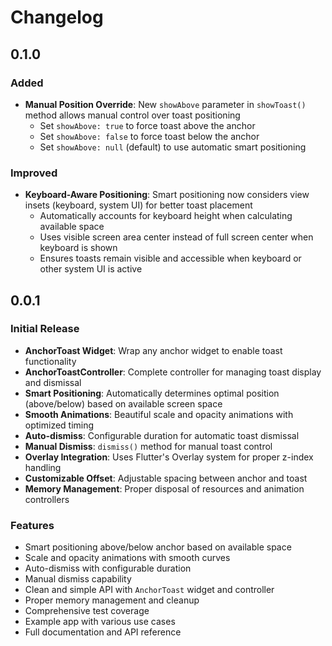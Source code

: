 # Changelog

## 0.1.0

### Added
* **Manual Position Override**: New `showAbove` parameter in `showToast()` method allows manual control over toast positioning
  - Set `showAbove: true` to force toast above the anchor
  - Set `showAbove: false` to force toast below the anchor  
  - Set `showAbove: null` (default) to use automatic smart positioning

### Improved
* **Keyboard-Aware Positioning**: Smart positioning now considers view insets (keyboard, system UI) for better toast placement
  - Automatically accounts for keyboard height when calculating available space
  - Uses visible screen area center instead of full screen center when keyboard is shown
  - Ensures toasts remain visible and accessible when keyboard or other system UI is active

## 0.0.1

### Initial Release

* **AnchorToast Widget**: Wrap any anchor widget to enable toast functionality
* **AnchorToastController**: Complete controller for managing toast display and dismissal
* **Smart Positioning**: Automatically determines optimal position (above/below) based on available screen space
* **Smooth Animations**: Beautiful scale and opacity animations with optimized timing
* **Auto-dismiss**: Configurable duration for automatic toast dismissal
* **Manual Dismiss**: `dismiss()` method for manual toast control
* **Overlay Integration**: Uses Flutter's Overlay system for proper z-index handling
* **Customizable Offset**: Adjustable spacing between anchor and toast
* **Memory Management**: Proper disposal of resources and animation controllers

### Features

- Smart positioning above/below anchor based on available space
- Scale and opacity animations with smooth curves
- Auto-dismiss with configurable duration
- Manual dismiss capability
- Clean and simple API with `AnchorToast` widget and controller
- Proper memory management and cleanup
- Comprehensive test coverage
- Example app with various use cases
- Full documentation and API reference

